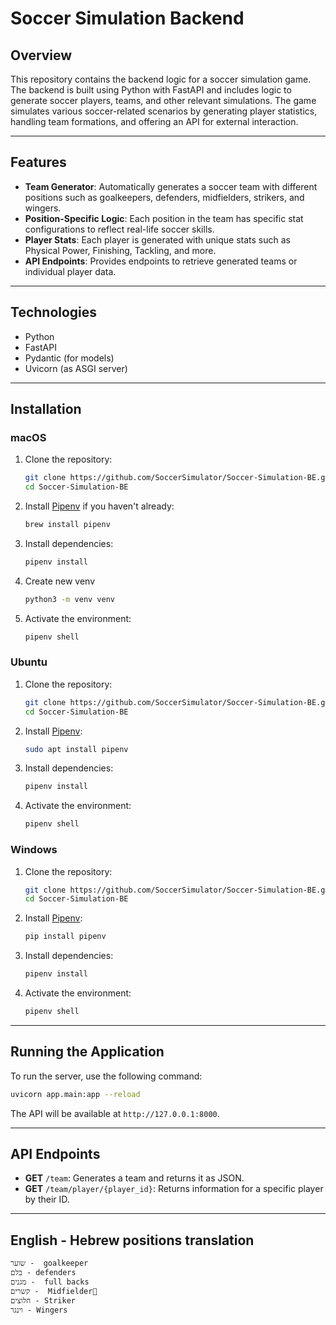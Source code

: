
# Soccer Simulation Backend

## Overview

This repository contains the backend logic for a soccer simulation game. The backend is built using Python with FastAPI and includes logic to generate soccer players, teams, and other relevant simulations. The game simulates various soccer-related scenarios by generating player statistics, handling team formations, and offering an API for external interaction.

---

## Features

- **Team Generator**: Automatically generates a soccer team with different positions such as goalkeepers, defenders, midfielders, strikers, and wingers.
- **Position-Specific Logic**: Each position in the team has specific stat configurations to reflect real-life soccer skills.
- **Player Stats**: Each player is generated with unique stats such as Physical Power, Finishing, Tackling, and more.
- **API Endpoints**: Provides endpoints to retrieve generated teams or individual player data.

---

## Technologies

- Python
- FastAPI
- Pydantic (for models)
- Uvicorn (as ASGI server)

---

## Installation

### macOS

1. Clone the repository:

    ```bash
    git clone https://github.com/SoccerSimulator/Soccer-Simulation-BE.git
    cd Soccer-Simulation-BE
    ```

2. Install [Pipenv](https://pipenv.pypa.io/en/latest/) if you haven't already:

    ```bash
    brew install pipenv
    ```

3. Install dependencies:

    ```bash
    pipenv install
    ```

4. Create new venv
    ```bash
    python3 -m venv venv
    ```

5. Activate the environment:

    ```bash
    pipenv shell
    ```

### Ubuntu

1. Clone the repository:

    ```bash
    git clone https://github.com/SoccerSimulator/Soccer-Simulation-BE.git
    cd Soccer-Simulation-BE
    ```

2. Install [Pipenv](https://pipenv.pypa.io/en/latest/):

    ```bash
    sudo apt install pipenv
    ```

3. Install dependencies:

    ```bash
    pipenv install
    ```

4. Activate the environment:

    ```bash
    pipenv shell
    ```

### Windows

1. Clone the repository:

    ```bash
    git clone https://github.com/SoccerSimulator/Soccer-Simulation-BE.git
    cd Soccer-Simulation-BE
    ```

2. Install [Pipenv](https://pipenv.pypa.io/en/latest/):

    ```bash
    pip install pipenv
    ```

3. Install dependencies:

    ```bash
    pipenv install
    ```

4. Activate the environment:

    ```bash
    pipenv shell
    ```

---

## Running the Application

To run the server, use the following command:

```bash
uvicorn app.main:app --reload
```

The API will be available at `http://127.0.0.1:8000`.

---

## API Endpoints

- **GET** `/team`: Generates a team and returns it as JSON.
- **GET** `/team/player/{player_id}`: Returns information for a specific player by their ID.

---

## English - Hebrew positions translation

```txt
שוער -  goalkeeper
בלם - defenders
מגנים -  full backs
קשרים -  Midfielder
חלוצים - Striker
וינגר - Wingers
```
